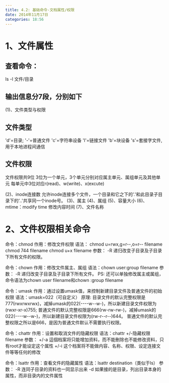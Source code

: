 ```yaml
---
title: 4.2: 基础命令-文档属性/权限
date: 2014年11月17日
categories: 18:56
---
```

 
1、文件属性
==========================================================
## 查看命令：
ls -l 文件/目录
## 输出信息分7段，分别如下
(1)、文件类型与权限
## 文件类型
'd'=目录;
'-'=普通文件
'c'=字符串设备
'l'=链接文件
'b'=块设备
's'=套接字文件,用于本地进程间通信
 
## 文件权限
文件权限共9位
3位为一个单元，3个单元分别对应属主单元、属组单元及其他单元
每单元中3位对应r(read)、w(write)、x(excute)
 
(2)、inode连接数
允许inode连接多个文件，一个目录和它之下的'.'和此目录子目录下的'..'共享同一个inode号。
(3)、属主
(4)、属组
(5)、容量大小
(6)、mtime：modify time 修改内容时间
(7)、文件名称
 
 
2、文件权限相关命令
===========================================================
命令：chmod
作用：修改文件权限
语法：
chmod u=rwx,g=r--,o=r-- filename
chmod 744 filename
chmod u+x filename
参数：
-R 递归改变子目录及子目录下所有文件的权限。
 
 
命令：chown 
作用：修改文件属主、属组
语法：chown user:group filename
参数：
-R 递归改变子目录及子目录下所有文件。
PS:
还可以单独修改属主或属组，命令语法为chown user filename和chown :group filename
 
 
命令：umask
作用：通过设置umask值，来控制新建目录文件及普通文件的初始权限
语法：umask=022（可自定义）
原理:
目录文件的默认完整权限是777(rwxrwxrwx)，减掉umask的022(----w--w-)，所以新建目录文件权限为(rwxr-xr-x)755;
普通文件的默认完整权限是666(rw-rw-rw-)，减掉umask的022(----w--w-)，所以新建目录文件权限为(rw-r--r--)644。
普通文件的默认完整权限之所以是666，是因为普通文件默认不需要执行权限。
 
 
命令：chattr
作用：设置和取消文件的隐藏权限
语法：chattr +/-隐藏权限 filename
参数：
+/-a 這個档案将只能增加资料，而不能刪除也不能修改资料，只有root才能设定这个属性
+/-i 这个档案将不能做内容、名称、权限、设定连接文件等等任何的修改
 
 
命令：lsattr
作用：查看文件的隐藏属性
语法：lsattr destination（类似于ls）
参数：
-R 连同子目录的资料也一同显示出来
-d 如果接的是目录，列出目录本身的属性，而非目录内的文件属性
